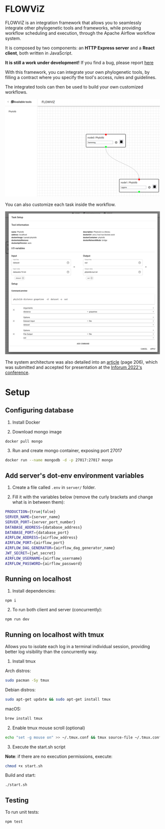 # FLOWViZ

FLOWViZ is an integration framework that allows you to seamlessly
integrate other phylogenetic tools and frameworks,
while providing workflow scheduling and execution,
through the Apache Airflow workflow system.

It is composed by two components: an **HTTP Express server**
and a **React client**,
both written in JavaScript.

**It is still a work under development!**
If you find a bug, please report [here](https://github.com/mig07/FLOWViZ/issues)

With this framework, you can integrate your own phylogenetic tools, by filling a
contract where you specify the tool's access, rules and guidelines.

The integrated tools can then be used to build your own customized workflows.

![flowviz-whiteboard](/docs/pictures/flowviz-whiteboard.png)

You can also customize each task inside the workflow.

![flowviz-task-setup](/docs/pictures/individualTaskSetup.png)

The system architecture was also detailed into an [article](https://inforum.org.pt/sites/default/files/2022-09/Actas_INForum.pdf) (page 206), which was submitted and accepted for presentation at the [Inforum 2022's conference](https://inforum.org.pt/).

# Setup

## Configuring database

1. Install Docker

2. Download mongo image

```sh
docker pull mongo
```

3. Run and create mongo container, exposing port 27017

```sh
docker run --name mongodb -d -p 27017:27017 mongo
```

## Add server's dot-env environment variables

1. Create a file called `.env` in `server/` folder.

2. Fill it with the variables below (remove the curly brackets and change what is in between them):

```sh
PRODUCTION={true|false}
SERVER_NAME={server_name}
SERVER_PORT={server_port_number}
DATABASE_ADDRESS={database_address}
DATABASE_PORT={database_port}
AIRFLOW_ADDRESS={airflow_address}
AIRFLOW_PORT={airflow_port}
AIRFLOW_DAG_GENERATOR={airflow_dag_generator_name}
JWT_SECRET={jwt_secret}
AIRFLOW_USERNAME={airflow_username}
AIRFLOW_PASSWORD={airflow_password}
```

## Running on localhost

1. Install dependencies:

```sh
npm i
```

2. To run both client and server (concurrently):

```sh
npm run dev
```

## Running on localhost **with tmux**

Allows you to isolate each log in a terminal individual session, providing better log visibility than the concurrently way.

1. Install tmux

Arch distros:
```sh
sudo pacman -Sy tmux
```

Debian distros:
```sh
sudo apt-get update && sudo apt-get install tmux
```

macOS:
```sh
brew install tmux
```

2. Enable tmux mouse scroll (optional)

```sh
echo "set -g mouse on" >> ~/.tmux.conf && tmux source-file ~/.tmux.conf
```

3. Execute the start.sh script

**Note**: if there are no execution permissions, execute:
```sh
chmod +x start.sh
```

Build and start:
```sh
./start.sh
```

## Testing

To run unit tests:

```sh
npm test
```
